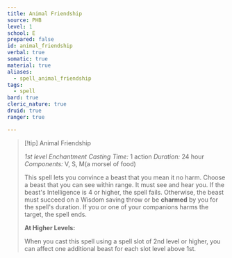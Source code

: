 ```yaml
---
title: Animal Friendship
source: PHB
level: 1
school: E
prepared: false
id: animal_friendship
verbal: true
somatic: true
material: true
aliases:
  - spell_animal_friendship
tags:
  - spell
bard: true
cleric_nature: true
druid: true
ranger: true

---
```

>[!tip] Animal Friendship
>
> *1st level Enchantment*
> *Casting Time:* 1 action
> *Duration:* 24 hour
> *Components:* V, S, M(a morsel of food)
>
>This spell lets you convince a beast that you mean it no harm. Choose a beast that you can see within range. It must see and hear you. If the beast's Intelligence is 4 or higher, the spell fails. Otherwise, the beast must succeed on a Wisdom saving throw or be **charmed** by you for the spell's duration. If you or one of your companions harms the target, the spell ends.
>
>**At Higher Levels:**
>
>When you cast this spell using a spell slot of 2nd level or higher, you can affect one additional beast for each slot level above 1st.
>

